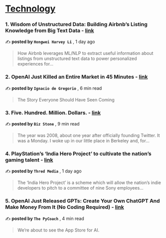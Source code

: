 
<h1><a href=https://medium.com/tag/technology/recommended target="_blank" rel="noopener noreferrer">Technology</a></h1>
<h3>1. Wisdom of Unstructured Data: Building Airbnb’s Listing Knowledge from Big Text Data - <a href=https://medium.com/airbnb-engineering/wisdom-of-unstructured-data-building-airbnbs-listing-knowledge-from-big-text-data-7c533466a63c?source=tag_recommended_feed---------0-107----------technology----------497d5e23_3e19_4df4_9c07_a7e46e677b3e------- target="_blank" rel="noopener noreferrer">link</a></h3>

✍️ **posted by `Hongwei Harvey Li`** <date> , 1 day ago</date>

<blockquote>How Airbnb leverages ML/NLP to extract useful information about listings from unstructured text data to power personalized experiences for…</blockquote>

<h3>2. OpenAI Just Killed an Entire Market in 45 Minutes - <a href=https://medium.com/@ignacio.de.gregorio.noblejas/openai-just-killed-an-entire-market-in-45-minutes-818b2a8ad33e?source=tag_recommended_feed---------1-85----------technology----------497d5e23_3e19_4df4_9c07_a7e46e677b3e------- target="_blank" rel="noopener noreferrer">link</a></h3>

✍️ **posted by `Ignacio de Gregorio`** <date> , 6 min read</date>

<blockquote>The Story Everyone Should Have Seen Coming</blockquote>

<h3>3. Five. Hundred. Million. Dollars. - <a href=https://medium.com/@biz/five-hundred-million-dollars-95fa2cb9ce18?source=tag_recommended_feed---------2-84----------technology----------497d5e23_3e19_4df4_9c07_a7e46e677b3e------- target="_blank" rel="noopener noreferrer">link</a></h3>

✍️ **posted by `Biz Stone`** <date> , 9 min read</date>

<blockquote>The year was 2008, about one year after officially founding Twitter. It was a Monday. I woke up in our little place in Berkeley and, for…</blockquote>

<h3>4. PlayStation’s ‘India Hero Project’ to cultivate the nation’s gaming talent - <a href=https://medium.com/@thredmedia/playstations-india-hero-project-to-cultivate-the-nation-s-gaming-talent-af5f72a710bf?source=tag_recommended_feed---------3-107----------technology----------497d5e23_3e19_4df4_9c07_a7e46e677b3e------- target="_blank" rel="noopener noreferrer">link</a></h3>

✍️ **posted by `Thred Media`** <date> , 1 day ago</date>

<blockquote>The ‘India Hero Project’ is a scheme which will allow the nation’s indie developers to pitch to a committee of nine Sony employees…</blockquote>

<h3>5. OpenAI Just Released GPTs: Create Your Own ChatGPT And Make Money From It (No Coding Required) - <a href=https://medium.com/artificial-corner/openai-just-released-gpts-create-your-own-chatgpt-and-make-money-from-it-no-coding-required-3d17d428389b?source=tag_recommended_feed---------4-85----------technology----------497d5e23_3e19_4df4_9c07_a7e46e677b3e------- target="_blank" rel="noopener noreferrer">link</a></h3>

✍️ **posted by `The PyCoach`** <date> , 4 min read</date>

<blockquote>We’re about to see the App Store for AI.</blockquote>

